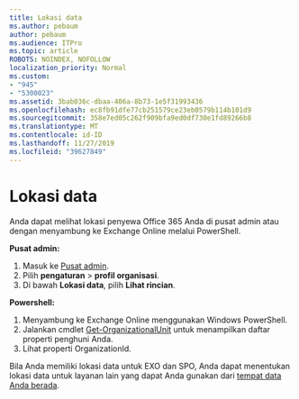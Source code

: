 ```yaml
---
title: Lokasi data
ms.author: pebaum
author: pebaum
ms.audience: ITPro
ms.topic: article
ROBOTS: NOINDEX, NOFOLLOW
localization_priority: Normal
ms.custom:
- "945"
- "5300023"
ms.assetid: 3bab036c-dbaa-406a-8b73-1e5f31993436
ms.openlocfilehash: ec8fb91dfe77cb251579ce23eb0579b114b101d9
ms.sourcegitcommit: 358e7ed05c262f909bfa9ed0df730e1fd89266b8
ms.translationtype: MT
ms.contentlocale: id-ID
ms.lasthandoff: 11/27/2019
ms.locfileid: "39627849"
---
```

# <a name="data-location"></a>Lokasi data

Anda dapat melihat lokasi penyewa Office 365 Anda di pusat admin atau dengan menyambung ke Exchange Online melalui PowerShell.


**Pusat admin:**
1. Masuk ke [Pusat admin](https://admin.microsoft.com/Adminportal/Home).
2. Pilih **pengaturan** > **profil organisasi**.
3. Di bawah **Lokasi data**, pilih **Lihat rincian**.


**Powershell:**
1. Menyambung ke Exchange Online menggunakan Windows PowerShell.
2. Jalankan cmdlet [Get-OrganizationalUnit](https://docs.microsoft.com/powershell/module/exchange/active-directory/get-organizationalunit) untuk menampilkan daftar properti penghuni Anda. 
3. Lihat properti OrganizationId.

Bila Anda memiliki lokasi data untuk EXO dan SPO, Anda dapat menentukan lokasi data untuk layanan lain yang dapat Anda gunakan dari [tempat data Anda berada](https://products.office.com/where-is-your-data-located).